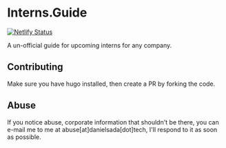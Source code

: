 # Interns.Guide

[![Netlify Status](https://api.netlify.com/api/v1/badges/b9656590-c23d-45d6-8ac6-515b643bc482/deploy-status)](https://app.netlify.com/sites/internsguide/deploys)

A un-official guide for upcoming interns for any company. 

## Contributing

Make sure you have hugo installed, then create a PR by forking the code. 


## Abuse

If you notice abuse, corporate information that shouldn't be there, you can e-mail me to me at abuse[at]danielsada[dot]tech, I'll respond to it as soon as possible.